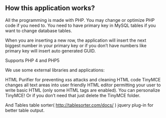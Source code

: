 ## How this application works? ##

All the programming is made with PHP. You may change or optimize PHP code if you need to.
You need to have primary key in MySQL tables if you want to change database tables.

When you are inserting a new row, the application will insert the next biggest number in your primary key or if you don’t have numbers like primary key will insert auto generated GUID.

Supports PHP 4 and PHP5

We use some external libraries and applications:

HTML Purifier for preventing xss attacks and cleaning HTML code
TinyMCE  changes all text areas into user friendly HTML editor permitting your user to write basic HTML (only some HTML tags are enabled). You can personalize TinyMCE! Or if you don’t need that just delete the TinyMCE folder.

And Tables table sorter(  http://tablesorter.com/docs/ ) jquery plug-in for better table output.